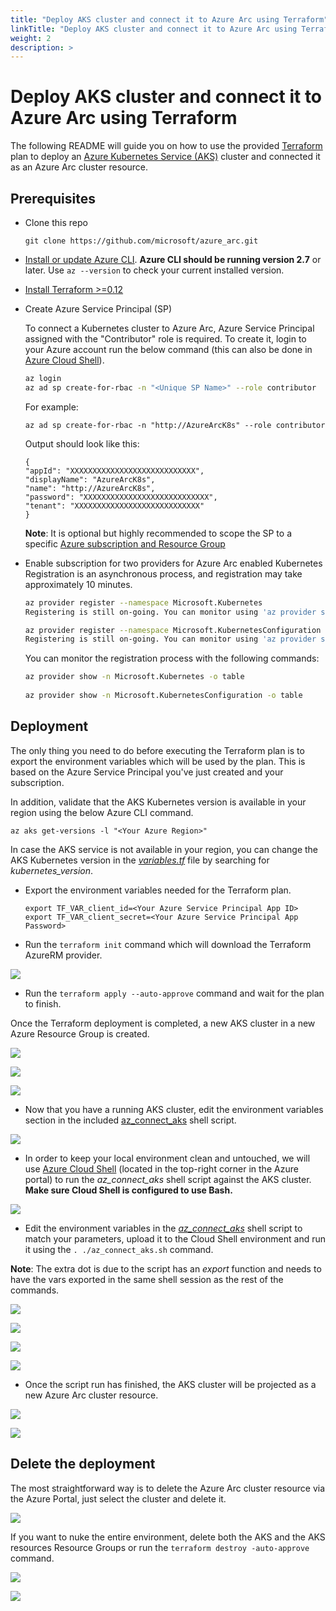 ```yaml
---
title: "Deploy AKS cluster and connect it to Azure Arc using Terraform"
linkTitle: "Deploy AKS cluster and connect it to Azure Arc using Terraform"
weight: 2
description: >
---
```


# Deploy AKS cluster and connect it to Azure Arc using Terraform

The following README will guide you on how to use the provided [Terraform](https://www.terraform.io/) plan to deploy an [Azure Kubernetes Service (AKS)](https://docs.microsoft.com/en-us/azure/aks/intro-kubernetes) cluster and connected it as an Azure Arc cluster resource.

## Prerequisites

* Clone this repo

    ```terminal
    git clone https://github.com/microsoft/azure_arc.git
    ```
    
* [Install or update Azure CLI](https://docs.microsoft.com/en-us/cli/azure/install-azure-cli?view=azure-cli-latest). **Azure CLI should be running version 2.7** or later. Use ```az --version``` to check your current installed version.

* [Install Terraform >=0.12](https://learn.hashicorp.com/terraform/getting-started/install.html)

* Create Azure Service Principal (SP)   

    To connect a Kubernetes cluster to Azure Arc, Azure Service Principal assigned with the "Contributor" role is required. To create it, login to your Azure account run the below command (this can also be done in [Azure Cloud Shell](https://shell.azure.com/)).

    ```bash
    az login
    az ad sp create-for-rbac -n "<Unique SP Name>" --role contributor
    ```

    For example:

    ```az ad sp create-for-rbac -n "http://AzureArcK8s" --role contributor```

    Output should look like this:

    ```
    {
    "appId": "XXXXXXXXXXXXXXXXXXXXXXXXXXXX",
    "displayName": "AzureArcK8s",
    "name": "http://AzureArcK8s",
    "password": "XXXXXXXXXXXXXXXXXXXXXXXXXXXX",
    "tenant": "XXXXXXXXXXXXXXXXXXXXXXXXXXXX"
    }
    ```
    
    **Note**: It is optional but highly recommended to scope the SP to a specific [Azure subscription and Resource Group](https://docs.microsoft.com/en-us/cli/azure/ad/sp?view=azure-cli-latest) 

* Enable subscription for two providers for Azure Arc enabled Kubernetes<br> 
  Registration is an asynchronous process, and registration may take approximately 10 minutes.
  ```bash
  az provider register --namespace Microsoft.Kubernetes
  Registering is still on-going. You can monitor using 'az provider show -n Microsoft.Kubernetes'

  az provider register --namespace Microsoft.KubernetesConfiguration
  Registering is still on-going. You can monitor using 'az provider show -n Microsoft.KubernetesConfiguration'
  ```
  You can monitor the registration process with the following commands:
  ```bash
  az provider show -n Microsoft.Kubernetes -o table
 
  az provider show -n Microsoft.KubernetesConfiguration -o table
  ```

## Deployment

The only thing you need to do before executing the Terraform plan is to export the environment variables which will be used by the plan. This is based on the Azure Service Principal you've just created and your subscription.  

In addition, validate that the AKS Kubernetes version is available in your region using the below Azure CLI command.

```az aks get-versions -l "<Your Azure Region>"```

In case the AKS service is not available in your region, you can change the AKS Kubernetes version in the [*variables.tf*](https://github.com/microsoft/azure_arc/blob/master/azure_arc_k8s_jumpstart/aks/terraform/variables.tf) file by searching for *kubernetes_version*.

* Export the environment variables needed for the Terraform plan.

    ```export TF_VAR_client_id=<Your Azure Service Principal App ID>```   
    ```export TF_VAR_client_secret=<Your Azure Service Principal App Password>```

* Run the ```terraform init``` command which will download the Terraform AzureRM provider.

![](./01.png)

* Run the ```terraform apply --auto-approve``` command and wait for the plan to finish. 

Once the Terraform deployment is completed, a new AKS cluster in a new Azure Resource Group is created. 

![](./02.png)

![](./03.png)

![](./04.png)

* Now that you have a running AKS cluster, edit the environment variables section in the included [az_connect_aks](https://github.com/microsoft/azure_arc/blob/master/azure_arc_k8s_jumpstart/aks/terraform/scripts/az_connect_aks.sh) shell script.

![](./05.png)

* In order to keep your local environment clean and untouched, we will use [Azure Cloud Shell](https://docs.microsoft.com/en-us/azure/cloud-shell/overview) (located in the top-right corner in the Azure portal) to run the *az_connect_aks* shell script against the AKS cluster. **Make sure Cloud Shell is configured to use Bash.** 

![](./06.png)

* Edit the environment variables in the [*az_connect_aks*](https://github.com/microsoft/azure_arc/blob/master/azure_arc_k8s_jumpstart/aks/terraform/scripts/az_connect_aks.sh) shell script to match your parameters, upload it to the Cloud Shell environment and run it using the ```. ./az_connect_aks.sh``` command.

**Note**: The extra dot is due to the script has an *export* function and needs to have the vars exported in the same shell session as the rest of the commands. 

![](./07.png)

![](./08.png)

![](./09.png)

![](./10.png)

* Once the script run has finished, the AKS cluster will be projected as a new Azure Arc cluster resource.

![](./11.png)

![](./12.png)

## Delete the deployment

The most straightforward way is to delete the Azure Arc cluster resource via the Azure Portal, just select the cluster and delete it. 

![](./13.png)

If you want to nuke the entire environment, delete both the AKS and the AKS resources Resource Groups or run the ```terraform destroy -auto-approve``` command.

![](./14.png)

![](./15.png)
